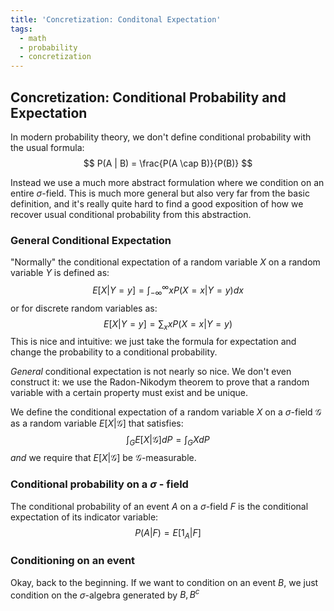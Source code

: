 ```yaml
---
title: 'Concretization: Conditonal Expectation'
tags:
  - math
  - probability
  - concretization
---
```

## Concretization: Conditional Probability and Expectation
In modern probability theory, we don't define conditional probability with the usual formula:
$$
P(A | B) = \frac{P(A \cap B)}{P(B)}
$$

Instead we use a much more abstract formulation where we condition on an entire $\sigma$-field. This is much more general but also very far from the basic definition, and it's really quite hard to find a good exposition of how we recover usual conditional probability from this abstraction.

### General Conditional Expectation
"Normally" the conditional expectation of a random variable $X$ on a random variable $Y$ is defined as:
$$
E[X | Y=y] = \int_{-\infty}^{\infty} x P(X=x | Y=y) dx
$$
or for discrete random variables as:
$$
E[X | Y=y] = \sum_x x P(X=x | Y=y)
$$
This is nice and intuitive: we just take the formula for expectation and change the probability to a conditional probability.

*General* conditional expectation is not nearly so nice. We don't even construct it: we use the Radon-Nikodym theorem to prove that a random variable with a certain property must exist and be unique.

We define the conditional expectation of a random variable $X$ on a $\sigma$-field $\mathcal{G}$ as a random variable $E[X | \mathcal{G}]$ that satisfies:
$$
    \int_G E[X | \mathcal{G}] dP = \int_G X dP
$$
*and* we require that $E[X | \mathcal{G}]$ be $\mathcal{G}$-measurable.

### Conditional probability on a $\sigma$ - field
The conditional probability of an event $A$ on a $\sigma$-field $F$ is the conditional expectation of its indicator variable:
$$
P(A| F) = E[1_A | F]
$$


### Conditioning on an event
Okay, back to the beginning. If we want to condition on an event $B$, we just condition on the $\sigma$-algebra generated by $B, B^c$